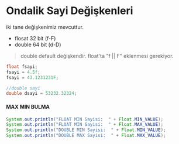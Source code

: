  # Ondalik Sayi Değişkenleri
 iki tane değişkenimiz mevcuttur.
 * flosat 32 bit (f-F)
 * double 64 bit (d-D)

> double default değişkendir. float'ta "f || F" eklenmesi gerekiyor.

```java
float fsayi;
fsayi = 4.5f; 
fsayi = 43.1231231F;

//double sayi
double dsayi = 53232.32324;
```

#### MAX MIN BULMA
```java
System.out.println("FLOAT MIN Sayisi:  " + Float.MIN_VALUE);
System.out.println("FLOAT MIN Sayisi:  " + Float.MAX_VALUE);
System.out.println("DOUBLE MIN Sayisi:  " + Float.MIN_VALUE);
System.out.println("DOUBLE MAX Sayisi:  " + Float.MAX_VALUE);
```
